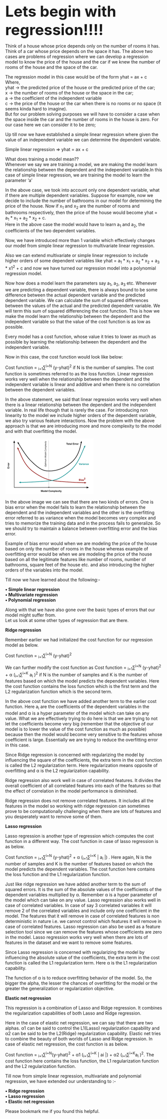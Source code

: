 <b><font size = "8">Lets begin with regression!!!!</font></b>  

Think of a house whose price depends only on the number of rooms it has. Think of a car whose price depends on the space it has.
The above two cases are problems of regression where we can develop a regression model to know the price of the house and the car if we knew the number of rooms of the house and the space of the car.  

The regression model in this case would be of the form yhat = ax + c  
Where,  
yhat -> the predicted price of the house or the predicted price of the car;  
x -> the number of rooms of the house or the space in the car;  
a -> the coefficient of the independent variable  
c -> the price of the house or the car when there is no rooms or no space (it seems kinda hard to imagine).  
But for our problem solving purposes we will have to consider a case when the space inside the car and the number of rooms in the house is zero. For our case here we can consider it to be zero;  

Up till now we have established a simple linear regression where given the value of an independent variable we can determine the dependent variable.  

Simple linear regression => yhat = ax + c  

What does training a model mean??  
Whenever we say we are training a model, we are making the model learn the relationship between the dependent and the independent variable.In this case of simple linear regression, we are training the model to learn the parameter ‘a’   

In the above case, we took into account only one dependent variable, what if there are multiple dependent variables. Suppose for example, now we decide to include the number of bathrooms in our model for determining the price of the house. Now if x<sub>1</sub> and x<sub>2</sub> are the number of rooms and bathrooms respectively, then the price of the house would become yhat = a<sub>1</sub> * x<sub>1</sub> + a<sub>2</sub> * x<sub>2</sub> + c.  
Here in the above case the model would have to learn a<sub>1</sub> and a<sub>2</sub>, the coefficients of the two dependent variables.  

Now, we have introduced more than 1 variable which effectively changes our model from simple linear regression to multivariate linear regression.  

Also we can extend multivariate or simple linear regression to include higher orders of some dependent variables like yhat = a<sub>1</sub> * x<sub>1</sub> + a<sub>2</sub> * x<sub>2</sub> + a<sub>3</sub> * x1<sup>2</sup> + c and now we have turned our regression model into a polynomial regression model.  

Now how does a model learn the parameters say a<sub>1</sub>, a<sub>2</sub>, a<sub>3</sub> etc. Whenever we are predicting a dependent variable, there is always bound to be some difference between the actual dependent variable and the predicted dependent variable. We can calculate the sum of squared differences between the values of the actual and the predicted dependent variable. We will term this sum of squared differencing the cost function. This is how we make the model learn the relationship between the dependent and the independent variable so that the value of the cost function is as low as possible.  

Every model has a cost function, whose value it tries to lower as much as possible by learning the relationship between the dependent and the independent variable.  

Now in this case, the cost function would look like below:  

Cost function = <sub>i=1</sub>∑<sup>i=N</sup> (y-yhat)<sup>2</sup> if N is the number of samples. The cost function is sometimes referred to as the loss function.
Linear regression works very well when the relationship between the dependent and the independent variable is linear and additive and when there is no correlation between the dependent variables.  

In the above statement, we said that linear regression works very well when there is a linear relationship between the dependent and the independent variable. In real life though that is rarely the case. For introducing non linearity to the model we include higher orders of the dependent variable, we also try various feature interactions. Now the problem with the above approach is that we are introducing more and more complexity to the model and with that overfitting the model.  

<img src="o.jpg">  

In the above image we can see that there are two kinds of errors. One is bias error when the model fails to learn the relationship between the dependent and the independent variables and the other is the overfitting error referred to as variance when the model becomes very complex and tries to memorize the training data and in the process fails to generalize. So we should try to maintain a balance between overfitting error and the bias error.  

Example of bias error would when we are modeling the price of the house based on only the number of rooms in the house whereas example of overfitting error would be when we are modeling the price of the house based on all the legitimate features like number of rooms, number of bathrooms, square feet of the house etc. and also introducing the higher orders of the variables into the model.  

Till now we have learned about the following:-  

<b>•	Simple linear regression</b>  
<b>•	Multivariate regression</b>  
<b>•	Polynomial regression</b>  

Along with that we have also gone over the basic types of errors that our model might suffer from.  
Let us look at some other types of regression that are there. 

<b>Ridge regression</b>  

Remember earlier we had initialized the cost function for our regression model as below.  

Cost function = <sub>i=1</sub>∑<sup>i=N</sup> (y-yhat)<sup>2</sup>  

We can further modify the cost function as Cost function = <sub>i=1</sub>∑<sup>i=N</sup> (y-yhat)<sup>2</sup> + α (<sub>i=1</sub>∑<sup>i=K</sup> a<sub>i</sub> )<sup>2</sup> if N is the number of samples and K is the number of features based on which the model predicts the dependent variables. Here the cost function contains the loss function which is the first term and the L2 regularization function which is the second term.  

In the above cost function we have added another term to the earlier cost function. Here a<sub>i</sub> are the coefficients of the dependent variables in the model and α is a hyper parameter of the model which can take on any value. What we are effectively trying to do here is that we are trying to not let the coefficients become very big (remember that the objective of our model is to lower the value of the cost function as much as possible) because then the model would become very sensitive to the features whose coefficient is large. Essentially we are trying to reduce the overfitting error in this case.  

Since Ridge regression is concerned with regularizing the model by influencing the square of the coefficients, the extra term in the cost function is called the L2 regularization term. Here regularization means opposite of overfitting and α is the L2 regularization capability.  

Ridge regression also work well in case of correlated features. It divides the overall coefficient of all correlated features into each of the features so that the effect of correlation in the model performance is diminished. 

Ridge regression does not remove correlated features. It includes all the features in the model so working with ridge regression can sometimes prove to be computationally challenging when there are lots of features and you desperately want to remove some of them.  

<b>Lasso regression</b>

Lasso regression is another type of regression which computes the cost function in a different way. The cost function in case of lasso regression is as below.  

Cost function = <sub>i=1</sub>∑<sup>i=N</sup> (y-yhat)<sup>2</sup> + α (<sub>i=1</sub>∑<sup>i=K</sup> | a<sub>i</sub> |) . Here again, N is the number of samples and K is the number of features based on which the model predicts the dependent variables. The cost function here contains the loss function and the L1 regularization function.  

Just like ridge regression we have added another term to the sum of squared errors. It is the sum of the absolute values of the coefficients of the dependent variables multiplied by α. Remember α is a hyper parameter of the model which can take on any value. Lasso regression also works well in case of correlated variables. In case of say 3 correlated variables it will remove 2 of the correlated variables and include only one coefficient in the model. The features that it will remove in case of correlated features is non deterministic in nature i.e. we cannot control which features it will remove in case of correlated features. Lasso regression can also be used as a feature selection tool since we can remove the features whose coefficients are zero in the model. Lasso regression works very well when there are lots of features in the dataset and we want to remove some features.  

Since Lasso regression is concerned with regularizing the model by influencing the absolute value of the coefficients, the extra term in the cost function is called the L1 regularization term. Here α is the L1 regularization capability.  

The function of α is to reduce overfitting behavior of the model. So, the bigger the alpha, the lesser the chances of overfitting for the model or the greater the generalization or regularization objective.  

<b>Elastic net regression</b>

This regression is a combination of Lasso and Ridge regression. It combines the regularization capabilities of both Lasso and Ridge regression.  

Here in the case of elastic net regression, we can say that there are two alphas. α1 can be said to control the L1(Lasso) regularization capability and α2 can be said to be the L2(Ridge) regularization capability. Elastic net tries to combine the beauty of both worlds of Lasso and Ridge regression. In case of elastic net regression, the cost function is as below.  

Cost function = <sub>i=1</sub>∑<sup>i=N</sup>(y-yhat)<sup>2</sup> + α1 (<sub>i=1</sub>∑<sup>i=K</sup> | ai |) + α2 (<sub>i=1</sub>∑<sup>i=K</sup>a<sub>i</sub> )<sup>2</sup>. The cost function here contains the loss function, the L1 regularization function and the L2 regularization function.  

Till now from simple linear regression, multivariate and polynomial regression, we have extended our understanding to  :-  

<b>•	Ridge regression</b>  
<b>•	Lasso regression</b>  
<b>•	Elastic net regression</b>    

Please bookmark me if you found this helpful.
